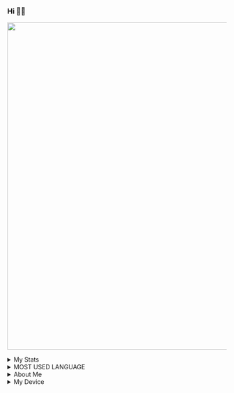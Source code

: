 ### Hi 👋👋

<p align='centre'><a href='https://t.me/Paramatin7'><img src='https://telegra.ph/file/918273a8e97047f96eeb9.jpg' width='750"'></a></p>

<details>
<summary>My Stats</summary><p align='centre'><img src='https://github-readme-stats.vercel.app/api?username=Paramatin-OP&show_icons=true&theme=midnight-purple' width='500"'></p><p align='centre'><img src='https://komarev.com/ghpvc/?username=Paramatin-op&label=My%20Profile%20Views&color=blueviolet&style=plastic' width='175"'></p>
<p align='Right'><img src='https://github-readme-streak-stats.herokuapp.com/?user=paramatin-op&theme=midnight-purple&show_icon=true' width='500"'></p> 
</details>
<details>
  <summary>MOST USED LANGUAGE</summary>

<p align='centre'><img src='https://github-readme-stats.vercel.app/api/top-langs/?username=Paramatin-OP&theme=midnight-purple' width='500"' height='300"'></p>
</details>

<details>
<summary>About Me</summary>

- State- India, Maharashtra

- Class- 11th

- Fun Fact- I Never Thought That you will Visit my Git profile😂😂

Im Curently Working on Black-Lightning Userbot and Enjoying in Lightning Team

- I did some silly mistake like not giving credits

- I Reallised That Makin A Modules Takes effort 
My Favourites :)

- fav. DJ- Alan Walker <p align='centre'><a href='https://www.instagram.com/alanwalkermusic/'><img src='https://telegra.ph/file/379a29bcd73a448e0aa33.jpg' width='125"'></a></p>

- Fav Singer-Julie Bergan <p align='centre'><a href='https://www.instagram.com/juliebergan/'><img src='https://telegra.ph/file/aef4ea32e854169205421.jpg' width='125"'></a></p> 

- Fav. Song- Ignite, Diamond Heart, Different World, etc.....
</details>
<details>
  <summary>My Device</summary>

- Dell Inspiron 5570 

- No more than this, now follow me and get lost xD
  </details>




